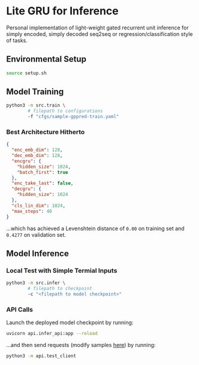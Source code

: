 # Lite GRU for Inference

Personal implementation of light-weight gated recurrent unit inference for simply encoded, simply decoded seq2seq or regression/classification style of tasks.

## Environmental Setup

```bash
source setup.sh
```

## Model Training

```bash
python3 -m src.train \
        # filepath to configurations
        -f "cfgs/sample-gppred-train.yaml"
```

### Best Architecture Hitherto

```json
{
  "enc_emb_dim": 128,
  "dec_emb_dim": 128,
  "encgru": {
    "hidden_size": 1024,
    "batch_first": true
  },
  "enc_take_last": false,
  "decgru": {
    "hidden_size": 1024
  },
  "cls_lin_dim": 1024,
  "max_steps": 40
}
```
...which has achieved a Levenshtein distance of `0.00` on training set and `0.4277` on validation set.


## Model Inference

### Local Test with Simple Termial Inputs

```bash
python3 -m src.infer \
        # filepath to checkpoint
        -c "<filepath to model checkpoint>"
```

### API Calls

Launch the deployed model checkpoint by running:

```bash
uvicorn api.infer_api:app --reload
```

...and then send requests (modify samples [here](api/test_client.py)) by running:

```bash
python3 -m api.test_client
```
